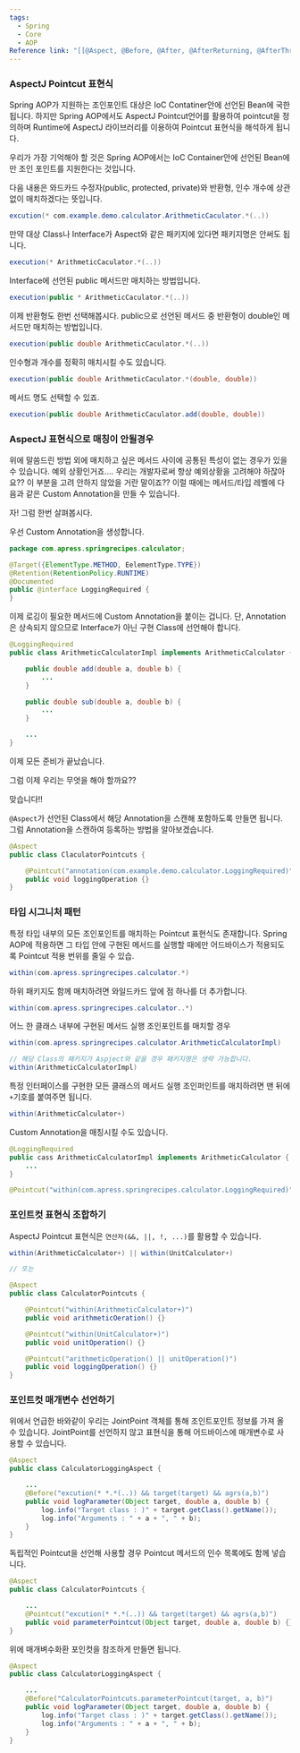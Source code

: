 ```yaml
---
tags:
  - Spring
  - Core
  - AOP
Reference link: "[[@Aspect, @Before, @After, @AfterReturning, @AfterThrowing, @Around, @Pointcut]]"
---
```

### AspectJ Pointcut 표현식
Spring AOP가 지원하는 조인포인트 대상은 IoC Contatiner안에 선언된 Bean에 국한됩니다.
하지만 Spring AOP에서도 AspectJ Pointcut언어를 활용하여 pointcut을 정의하며 Runtime에 AspectJ 라이브러리를 이용하여 Pointcut 표현식을 해석하게 됩니다.

우리가 가장 기억해야 할 것은 Spring AOP에서는 IoC Container안에 선언된 Bean에만 조인 포인트를 지원한다는 것입니다.

다음 내용은 와드카드 수정자(public, protected, private)와 반환형, 인수 개수에 상관없이 매치하겠다는 뜻입니다.

```java
excution(* com.example.demo.calculator.ArithmeticCaculator.*(..))
```

만약 대상 Class나 Interface가 Aspect와 같은 패키지에 있다면 패키지명은 안써도 됩니다.

```java
execution(* ArithmeticCaculator.*(..))
```

Interface에 선언된 public 메서드만 매치하는 방법입니다.

```java
execution(public * ArithmeticCaculator.*(..))
```

이제 반환형도 한번 선택해봅시다.
public으로 선언된 메서드 중 반환형이 double인 메서드만 매치하는 방법입니다.

```java
execution(public double ArithmeticCaculator.*(..))
```

인수형과 개수를 정확히 매치시킬 수도 있습니다.

```java
execution(public double ArithmeticCaculator.*(double, double))
```

메서드 명도 선택할 수 있죠.

```java
execution(public double ArithmeticCaculator.add(double, double))
```

### AspectJ 표현식으로 매칭이 안될경우
위에 말씀드린 방법 외에 매치하고 싶은 메서드 사이에 공통된 특성이 없는 경우가 있을 수 있습니다. 예외 상황인거죠....
우리는 개발자로써 항상 예외상황을 고려해야 하잖아요??
이 부분을 고려 안하지 않았을 거란 말이죠??
이럴 때에는 메서드/타입 레벨에 다음과 같은 Custom Annotation을 만들 수 있습니다.

자! 그럼 한번 살펴봅시다.

우선 Custom Annotation을 생성합니다.

```java title:"LoggingRequired.java"
package com.apress.springrecipes.calculator;

@Target({ElementType.METHOD, EelementType.TYPE})
@Retention(RetentionPolicy.RUNTIME)
@Documented
public @interface LoggingRequired {
}
```

이제 로깅이 필요한 메서드에 Custom Annotation을 붙이는 겁니다.
단, Annotation은 상속되지 않으므로 Interface가 아닌 구현 Class에 선언해야 합니다.

```java title:"ArithmeticCalculatorImpl.java"
@LoggingRequired
public class ArithmeticCalculatorImpl implements ArithmeticCalculator {

	public double add(double a, double b) {
		...
	}

	public double sub(double a, double b) {
		...
	}

	...
}
```

이제 모든 준비가 끝났습니다.

그럼 이제 우리는 무엇을 해야 할까요??

맞습니다!!

`@Aspect`가 선언된 Class에서 해당 Annotation을 스캔해 포함하도록 만들면 됩니다.
그럼 Annotation을 스캔하여 등록하는 방법을 알아보겠습니다.

``` java title:"CaclulatorPointcuts.java"
@Aspect
public class ClaculatorPointcuts {

	@Pointcut("annotation(com.example.demo.calculator.LoggingRequired)")
	public void loggingOperation {}
}
```

### 타입 시그니처 패턴
특정 타입 내부의 모든 조인포인트를 매치하는 Pointcut 표현식도 존재합니다.
Spring AOP에 적용하면 그 타입 안에 구현된 메서드를 실행할 때에만 어드바이스가 적용되도록 Pointcut 적용 번위를 줄일 수 있습.

```java
within(com.apress.springrecipes.calculator.*)
```

하위 패키지도 함께 매치하려면 와일드카드 앞에 점 하나를 더 추가합니다. 

```java
within(com.apress.springrecipes.calculator..*)
```

어느 한 클래스 내부에 구현된 메서드 실행 조인포인트를 매치할 경우

```java
within(com.apress.springrecipes.calculator.ArithmeticCalculatorImpl)

// 해당 Class의 패키지가 Aspject와 같을 경우 패키지명은 생략 가능합니다.
within(ArithmeticCalculatorImpl)
```

특정 인터페이스를 구현한 모든 클래스의 메서드 실행 조인퍼인트를 매치하려면 맨 뒤에 `+`기호를 붙여주면 됩니다.

```java
within(ArithmeticCalculator+)
```

Custom Annotation을 매칭시킬 수도 있습니다.

```java title:"ArithmeticCalculatorImpl.java"
@LoggingRequired
public cass ArithmeticCalculatorImpl implements ArithmeticCalculator {
	...
}
```

```java 
@Pointcut("within(com.apress.springrecipes.calculator.LoggingRequired)")
```

### 포인트컷 표현식 조합하기
AspectJ Pointcut 표현식은 `연산자(&&, ||, !, ...)`를 활용할 수 있습니다.

```java
within(ArithmeticCalculator+) || within(UnitCalculator+)

// 또는

@Aspect
public class CalculatorPointcuts {

	@Pointcut("within(ArithmeticCalculator+)")
	public void arithmeticOeration() {}

	@Pointcut("within(UnitCalculator+)")
	public void unitOperation() {}

	@Pointcut("arithmeticOperation() || unitOperation()")
	public void loggingOperation() {}
}
```

### 포인트컷 매개변수 선언하기
위에서 언급한 바와같이 우리는 JointPoint 객체를 통해 조인트포인트 정보를 가져 올 수 있습니다.
JointPoint를 선언하지 않고 표현식을 통해 어드바이스에 매개변수로 사용할 수 있습니다.

```java title:"CalculatorLoggingAspect.java"
@Aspect
public class CalculatorLoggingAspect {

	...
	@Before("excution(* *.*(..)) && target(target) && agrs(a,b)")
	public void logParameter(Object target, double a, double b) {
		log.info("Target class : )" + target.getClass().getName());
		log.info("Arguments : " + a + ", " + b);
	}
}
```

독립적인 Pointcut을 선언해 사용할 경우 Pointcut 메서드의 인수 목록에도 함께 넣습니다.

```java title:"CalculatorPointcuts.java"
@Aspect
public class CalculatorPointcuts {

	...
	@Pointcut("excution(* *.*(..)) && target(target) && agrs(a,b)")
	public void parameterPointcut(Object target, double a, double b) {}
}
```

위에 매개벼수화환 포인컷을 참조하게 만들면 됩니다.

```java title:"CalculatorLoggingAspect.java"
@Aspect
public class CalculatorLoggingAspect {

	...
	@Before("CalculatorPointcuts.parameterPointcut(target, a, b)")
	public void logParameter(Object target, double a, double b) {
		log.info("Target class : )" + target.getClass().getName());
		log.info("Arguments : " + a + ", " + b);
	}
}
```

